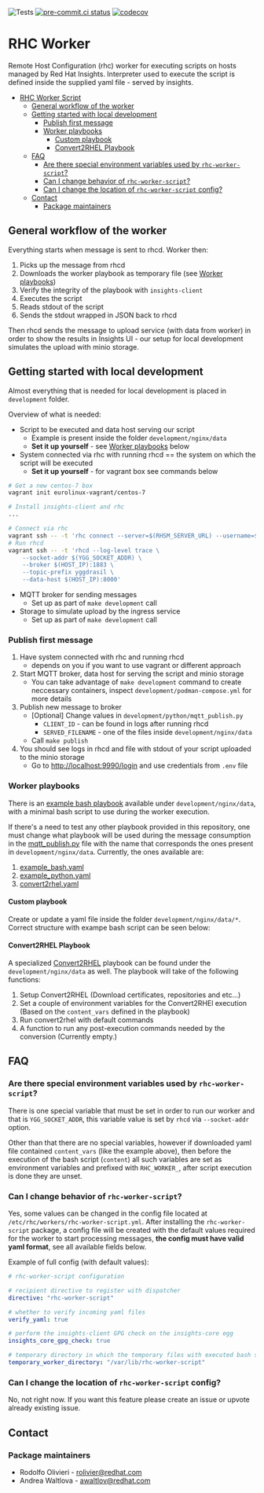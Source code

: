 ![Tests](https://github.com/oamg/rhc-worker-script/actions/workflows/verify.yml/badge.svg)
[![pre-commit.ci status](https://results.pre-commit.ci/badge/github/oamg/rhc-worker-script/main.svg)](https://results.pre-commit.ci/latest/github/oamg/rhc-worker-script/main)
[![codecov](https://codecov.io/github/oamg/rhc-worker-script/branch/main/graph/badge.svg?token=6MRLOJS2SJ)](https://codecov.io/github/oamg/rhc-worker-script)

# RHC Worker

Remote Host Configuration (rhc) worker for executing  scripts on hosts
managed by Red Hat Insights. Interpreter used to execute the script is defined inside the supplied yaml file - served by insights.

- [RHC Worker Script](#rhc-worker-script)
  - [General workflow of the worker](#general-workflow-of-the-worker)
  - [Getting started with local development](#getting-started-with-local-development)
    - [Publish first message](#publish-first-message)
    - [Worker playbooks](#worker-playbooks)
      - [Custom playbook](#custom-playbook)
      - [Convert2RHEL Playbook](#convert2rhel-playbook)
  - [FAQ](#faq)
    - [Are there special environment variables used by `rhc-worker-script`?](#are-there-special-environment-variables-used-by-rhc-worker-script)
    - [Can I change behavior of `rhc-worker-script`?](#can-i-change-behavior-of-rhc-worker-script)
    - [Can I change the location of `rhc-worker-script` config?](#can-i-change-the-location-of-rhc-worker-script-config)
  - [Contact](#contact)
    - [Package maintainers](#package-fmaintainers)

## General workflow of the worker

Everything starts when message is sent to rhcd. Worker then:

1. Picks up the message from rhcd
2. Downloads the worker playbook as temporary file (see [Worker playbooks](#worker-playbooks))
3. Verify the integrity of the playbook with `insights-client`
4. Executes the script
5. Reads stdout of the script
6. Sends the stdout wrapped in JSON back to rhcd

Then rhcd sends the message to upload service (with data from worker) in order to show the results in Insights UI - our setup for local development simulates the upload with minio storage.

## Getting started with local development

Almost everything that is needed for local development is placed in `development` folder.

Overview of what is needed:

- Script to be executed and data host serving our script
  - Example is present inside the folder `development/nginx/data`
  - **Set it up yourself**  - see [Worker playbooks](#worker-playbooks) below
- System connected via rhc with running rhcd == the system on which the script will be executed
  - **Set it up yourself** - for vagrant box see commands below

```bash
# Get a new centos-7 box
vagrant init eurolinux-vagrant/centos-7

# Install insights-client and rhc
...

# Connect via rhc
vagrant ssh -- -t 'rhc connect --server=$(RHSM_SERVER_URL) --username=$(RHSM_USERNAME) --password=$(RHSM_PASSWORD)'
# Run rhcd
vagrant ssh -- -t 'rhcd --log-level trace \
    --socket-addr $(YGG_SOCKET_ADDR) \
    --broker $(HOST_IP):1883 \
    --topic-prefix yggdrasil \
    --data-host $(HOST_IP):8000'
```

- MQTT broker for sending messages
  - Set up as part of `make development` call
- Storage to simulate upload by the ingress service
  - Set up as part of `make development` call

### Publish first message

1. Have system connected with rhc and running rhcd
    - depends on you if you want to use vagrant or different approach
2. Start MQTT broker, data host for serving the script and minio storage
    - You can take advantage of `make development` command to create neccessary containers, inspect `development/podman-compose.yml` for more details
3. Publish new message to broker
    - [Optional] Change values in `development/python/mqtt_publish.py`
      - `CLIENT_ID` - can be found in logs after running rhcd
      - `SERVED_FILENAME` - one of the files inside `development/nginx/data`
    - Call `make publish`
4. You should see logs in rhcd and file with stdout of your script uploaded to the minio storage
    - Go to <http://localhost:9990/login> and use credentials from `.env` file

### Worker playbooks

There is an [example bash playbook](
https://github.com/oamg/rhc-worker-script/blob/main/development/nginx/data/example_bash.yaml)
available under `development/nginx/data`, with a minimal bash script to use
during the worker execution.

If there's a need to test any other playbook provided in this repository, one
must change what playbook will be used during the message consumption in the
[mqtt_publish.py](https://github.com/oamg/rhc-worker-script/blob/main/development/python/mqtt_publish.py#L22)
file with the name that corresponds the ones present in `development/nginx/data`. Currently, the ones available are:

1. [example_bash.yaml](https://github.com/oamg/rhc-worker-script/blob/main/development/nginx/data/example_bash.yaml)
2. [example_python.yaml](https://github.com/oamg/rhc-worker-script/blob/main/development/nginx/data/example_python.yaml)
3. [convert2rhel.yaml](https://github.com/oamg/rhc-worker-script/blob/main/development/nginx/data/convert2rhel.yaml)

#### Custom playbook

Create or update a yaml file inside the folder `development/nginx/data/*`.
Correct structure with exampe bash script can be seen below:

#### Convert2RHEL Playbook

A specialized [Convert2RHEL](https://github.com/oamg/convert2rhel) playbook can be found under the `development/nginx/data` as well. The playbook will take of the following functions:

1. Setup Convert2RHEL (Download certificates, repositories and etc...)
2. Set a couple of environment variables for the Convert2RHEl execution (Based on the `content_vars` defined in the playbook)
3. Run convert2rhel with default commands
4. A function to run any post-execution commands needed by the conversion (Currently empty.)

## FAQ

### Are there special environment variables used by `rhc-worker-script`?

There is one special variable that must be set in order to run our worker and that is `YGG_SOCKET_ADDR`, this variable value is set by `rhcd` via `--socket-addr` option.

Other than that there are no special variables, however if downloaded yaml file contained `content_vars` (like the example above), then before the execution of the bash script (`content`) all such variables are set as environment variables and prefixed with `RHC_WORKER_`, after script execution is done they are unset.

### Can I change behavior of `rhc-worker-script`?

Yes, some values can be changed in the config file located at `/etc/rhc/workers/rhc-worker-script.yml`. After installing the `rhc-worker-script` package, a config file will be created with the default values required for the worker to start processing messages, **the config must have valid yaml format**, see all available fields below.

Example of full config (with default values):

```yaml
# rhc-worker-script configuration

# recipient directive to register with dispatcher
directive: "rhc-worker-script"

# whether to verify incoming yaml files
verify_yaml: true

# perform the insights-client GPG check on the insights-core egg
insights_core_gpg_check: true

# temporary directory in which the temporary files with executed bash scripts are created
temporary_worker_directory: "/var/lib/rhc-worker-script"
```

### Can I change the location of `rhc-worker-script` config?

No, not right now. If you want this feature please create an issue or upvote already existing issue.

## Contact

### Package maintainers

- Rodolfo Olivieri - <rolivier@redhat.com>
- Andrea Waltlova - <awaltlov@redhat.com>
